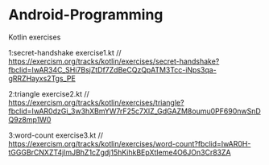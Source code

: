 # Android-Programming
Kotlin exercises

1:secret-handshake
exercise1.kt // https://exercism.org/tracks/kotlin/exercises/secret-handshake?fbclid=IwAR34C_SHi7BsjZtDf7ZdBeCQzQpATM3Tcc-iNps3qa-gRRZHayxs2Tgs_PE


2:triangle
exercise2.kt // https://exercism.org/tracks/kotlin/exercises/triangle?fbclid=IwAR0dzGi_3w3hXBmYW7rF25c7XlZ_GdGAZM8oumu0PF690nwSnDQ9z8mp1W0


3:word-count
exercise3.kt // https://exercism.org/tracks/kotlin/exercises/word-count?fbclid=IwAR0H-tGGGBrCNXZT4jlmJBhZ1cZgdj15hKihkBEpXtIeme4O6JOn3Cr83ZA
